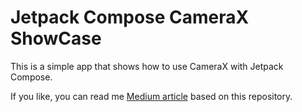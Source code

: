 # Jetpack Compose CameraX ShowCase

This is a simple app that shows how to use CameraX with Jetpack Compose.

If you like, you can read me [Medium article](https://medium.com/tech-takeaways/how-to-use-camerax-with-android-jetpack-compose-38a236e209a3) based on this repository.
